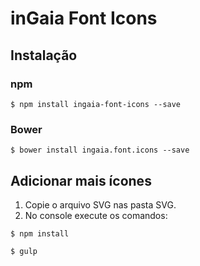 # inGaia Font Icons

## Instalação

### npm

```console
$ npm install ingaia-font-icons --save
```

### Bower

```console
$ bower install ingaia.font.icons --save
```

## Adicionar mais ícones

1. Copie o arquivo SVG nas pasta SVG.
2. No console execute os comandos:

```console
$ npm install
```

```console
$ gulp
```
